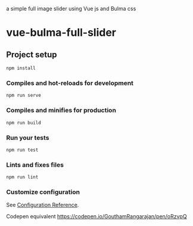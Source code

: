 a simple full image slider using Vue js and Bulma css
# vue-bulma-full-slider

## Project setup
```
npm install
```

### Compiles and hot-reloads for development
```
npm run serve
```

### Compiles and minifies for production
```
npm run build
```

### Run your tests
```
npm run test
```

### Lints and fixes files
```
npm run lint
```

### Customize configuration
See [Configuration Reference](https://cli.vuejs.org/config/).

Codepen equivalent
https://codepen.io/GouthamRangarajan/pen/oRzvpQ
